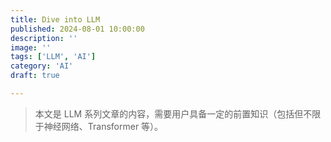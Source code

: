 ```yaml
---
title: Dive into LLM
published: 2024-08-01 10:00:00
description: ''
image: ''
tags: ['LLM', 'AI']
category: 'AI'
draft: true 

---
```


>   本文是 LLM 系列文章的内容，需要用户具备一定的前置知识（包括但不限于神经网络、Transformer 等）。